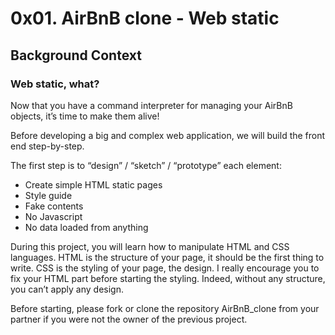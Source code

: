 <h1> 0x01. AirBnB clone - Web static </h1>

<h2> Background Context </h2>

<h3> Web static, what? </h3>

<p> Now that you have a command interpreter for managing your AirBnB objects, it’s time to make them alive!

Before developing a big and complex web application, we will build the front end step-by-step.

The first step is to “design” / “sketch” / “prototype” each element: </p>

<ul>
    <li> Create simple HTML static pages
    <li> Style guide
    <li> Fake contents
    <li> No Javascript
    <li> No data loaded from anything
</ul>

<p> During this project, you will learn how to manipulate HTML and CSS languages. HTML is the structure of your page, it should be the first thing to write. CSS is the styling of your page, the design. I really encourage you to fix your HTML part before starting the styling. Indeed, without any structure, you can’t apply any design.

Before starting, please fork or clone the repository AirBnB_clone from your partner if you were not the owner of the previous project.
</p>